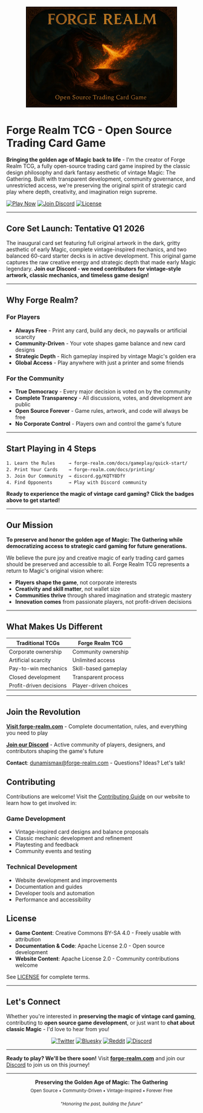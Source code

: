 <p align="center">
  <img src="https://raw.githubusercontent.com/dunamismax/forge-realm/refs/heads/main/static/images/forge-realm-main-wide.webp" alt="Forge Realm - Open Source Trading Card Game" width="400" />
</p>

# Forge Realm TCG - Open Source Trading Card Game

**Bringing the golden age of Magic back to life** - I'm the creator of Forge Realm TCG, a fully open-source trading card game inspired by the classic design philosophy and dark fantasy aesthetic of vintage Magic: The Gathering. Built with transparent development, community governance, and unrestricted access, we're preserving the original spirit of strategic card play where depth, creativity, and imagination reign supreme.

[![Play Now](https://img.shields.io/badge/Play_Now-forge--realm.com-50fa7b?style=for-the-badge&labelColor=0b0b0b)](https://forge-realm.com)
[![Join Discord](https://img.shields.io/badge/Join_Discord-Community-8839ef?style=for-the-badge&labelColor=0b0b0b)](https://discord.gg/KQTY8DfY)
[![License](https://img.shields.io/badge/License-CC_BY--SA_4.0-a6e3a1?style=for-the-badge&labelColor=0b0b0b)](https://github.com/dunamismax/forge-realm/blob/main/LICENSE)

---

## **Core Set Launch: Tentative Q1 2026**

The inaugural card set featuring full original artwork in the dark, gritty aesthetic of early Magic, complete vintage-inspired mechanics, and two balanced 60-card starter decks is in active development. This original game captures the raw creative energy and strategic depth that made early Magic legendary. **Join our Discord - we need contributors for vintage-style artwork, classic mechanics, and timeless game design!**

---

## **Why Forge Realm?**

### **For Players**

- **Always Free** - Print any card, build any deck, no paywalls or artificial scarcity
- **Community-Driven** - Your vote shapes game balance and new card designs
- **Strategic Depth** - Rich gameplay inspired by vintage Magic's golden era
- **Global Access** - Play anywhere with just a printer and some friends

### **For the Community**

- **True Democracy** - Every major decision is voted on by the community
- **Complete Transparency** - All discussions, votes, and development are public
- **Open Source Forever** - Game rules, artwork, and code will always be free
- **No Corporate Control** - Players own and control the game's future

---

## **Start Playing in 4 Steps**

```sh
1. Learn the Rules     → forge-realm.com/docs/gameplay/quick-start/
2. Print Your Cards    → forge-realm.com/docs/printing/
3. Join Our Community  → discord.gg/KQTY8DfY
4. Find Opponents      → Play with Discord community
```

**Ready to experience the magic of vintage card gaming?** **Click the badges above to get started!**

---

## **Our Mission**

**To preserve and honor the golden age of Magic: The Gathering while democratizing access to strategic card gaming for future generations.**

We believe the pure joy and creative magic of early trading card games should be preserved and accessible to all. Forge Realm TCG represents a return to Magic's original vision where:

- **Players shape the game**, not corporate interests
- **Creativity and skill matter**, not wallet size
- **Communities thrive** through shared imagination and strategic mastery
- **Innovation comes** from passionate players, not profit-driven decisions

---

## **What Makes Us Different**

| Traditional TCGs | Forge Realm TCG |
|------------------|-----------------|
| Corporate ownership | Community ownership |
| Artificial scarcity | Unlimited access |
| Pay-to-win mechanics | Skill-based gameplay |
| Closed development | Transparent process |
| Profit-driven decisions | Player-driven choices |

---

## **Join the Revolution**

**[Visit forge-realm.com](https://forge-realm.com)** - Complete documentation, rules, and everything you need to play

**[Join our Discord](https://discord.gg/KQTY8DfY)** - Active community of players, designers, and contributors shaping the game's future

**Contact**: [dunamismax@forge-realm.com](mailto:dunamismax@forge-realm.com) - Questions? Ideas? Let's talk!

## Contributing

Contributions are welcome! Visit the [Contributing Guide](https://forge-realm.com/docs/contributing/) on our website to learn how to get involved in:

### Game Development

- Vintage-inspired card designs and balance proposals
- Classic mechanic development and refinement
- Playtesting and feedback
- Community events and testing

### Technical Development

- Website development and improvements
- Documentation and guides
- Developer tools and automation
- Performance and accessibility

## License

- **Game Content**: Creative Commons BY-SA 4.0 - Freely usable with attribution
- **Documentation & Code**: Apache License 2.0 - Open source development
- **Website Content**: Apache License 2.0 - Community contributions welcome

See [LICENSE](https://github.com/dunamismax/forge-realm/blob/main/LICENSE) for complete terms.

---

## **Let's Connect**

Whether you're interested in **preserving the magic of vintage card gaming**, contributing to **open source game development**, or just want to **chat about classic Magic** - I'd love to hear from you!

<p align="center">
  <a href="https://twitter.com/dunamismax" target="_blank"><img src="https://img.shields.io/badge/Twitter-50fa7b?style=for-the-badge&logo=twitter&logoColor=0b0b0b" alt="Twitter"></a>
  <a href="https://bsky.app/profile/dunamismax.bsky.social" target="_blank"><img src="https://img.shields.io/badge/Bluesky-8839ef?style=for-the-badge&logo=bluesky&logoColor=white" alt="Bluesky"></a>
  <a href="https://reddit.com/user/dunamismax" target="_blank"><img src="https://img.shields.io/badge/Reddit-a6e3a1?style=for-the-badge&logo=reddit&logoColor=0b0b0b" alt="Reddit"></a>
  <a href="https://discord.com/users/dunamismax" target="_blank"><img src="https://img.shields.io/badge/Discord-88c0d0?style=for-the-badge&logo=discord&logoColor=0b0b0b" alt="Discord"></a>
</p>

---

**Ready to play? We'll be there soon!** Visit **[forge-realm.com](https://forge-realm.com)** and join our [Discord](https://discord.gg/KQTY8DfY) to join us on this journey!

---

<p align="center">
  <strong>Preserving the Golden Age of Magic: The Gathering</strong><br>
  <sub>Open Source • Community-Driven • Vintage-Inspired • Forever Free</sub>
</p>

<p align="center">
  <sub><em>"Honoring the past, building the future"</em></sub>
</p>
